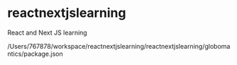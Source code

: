 # reactnextjslearning
React and Next JS learning

/Users/767878/workspace/reactnextjslearning/reactnextjslearning/globomantics/package.json
